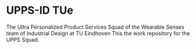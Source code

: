 # UPPS-ID TUe
The Ultra Personalized Product Services Squad of the Wearable Senses team of Industrial Design at TU Eindhoven
This the work repository for the UPPS Squad.
